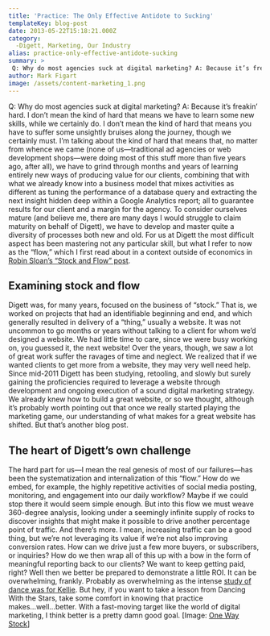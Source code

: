```yaml
---
title: 'Practice: The Only Effective Antidote to Sucking'
templateKey: blog-post
date: 2013-05-22T15:18:21.000Z
category: 
  -Digett, Marketing, Our Industry
alias: practice-only-effective-antidote-sucking
summary: > 
 Q: Why do most agencies suck at digital marketing? A: Because it’s freakin’ hard. I don’t mean the kind of hard that means we have to learn some new skills, while we certainly do. I don’t mean the kind of hard that means you have to suffer some unsightly bruises along the journey, though we certainly must.
author: Mark Figart
image: /assets/content-marketing_1.png
---
```


Q: Why do most agencies suck at digital marketing? A: Because it’s freakin’ hard. I don’t mean the kind of hard that means we have to learn some new skills, while we certainly do. I don’t mean the kind of hard that means you have to suffer some unsightly bruises along the journey, though we certainly must. I’m talking about the kind of hard that means that, no matter from whence we came (none of us—traditional ad agencies or web development shops—were doing most of this stuff more than five years ago, after all), we have to grind through months and years of learning entirely new ways of producing value for our clients, combining that with what we already know into a business model that mixes activities as different as tuning the performance of a database query and extracting the next insight hidden deep within a Google Analytics report; all to guarantee results for our client and a margin for the agency. To consider ourselves mature (and believe me, there are many days I would struggle to claim maturity on behalf of Digett), we have to develop and master quite a diversity of processes both new and old. For us at Digett the most difficult aspect has been mastering not any particular skill, but what I refer to now as the “flow,” which I first read about in a context outside of economics in [Robin Sloan’s “Stock and Flow” post](http://snarkmarket.com/2010/4890).

Examining stock and flow
------------------------

Digett was, for many years, focused on the business of “stock.” That is, we worked on projects that had an identifiable beginning and end, and which generally resulted in delivery of a “thing,” usually a website. It was not uncommon to go months or years without talking to a client for whom we’d designed a website. We had little time to care, since we were busy working on, you guessed it, the next website! Over the years, though, we saw a lot of great work suffer the ravages of time and neglect. We realized that if we wanted clients to get more from a website, they may very well need help. Since mid-2011 Digett has been studying, retooling, and slowly but surely gaining the proficiencies required to leverage a website through development and ongoing execution of a sound digital marketing strategy. We already knew how to build a great website, or so we thought, although it’s probably worth pointing out that once we really started playing the marketing game, our understanding of what makes for a great website has shifted. But that’s another blog post.

The heart of Digett’s own challenge
-----------------------------------

The hard part for us—I mean the real genesis of most of our failures—has been the systematization and internalization of this “flow.” How do we embed, for example, the highly repetitive activities of social media posting, monitoring, and engagement into our daily workflow? Maybe if we could stop there it would seem simple enough. But into this flow we must weave 360-degree analysis, looking under a seemingly infinite supply of rocks to discover insights that might make it possible to drive another percentage point of traffic. And there’s more. I mean, increasing traffic can be a good thing, but we’re not leveraging its value if we’re not also improving conversion rates. How can we drive just a few more buyers, or subscribers, or inquiries? How do we then wrap all of this up with a bow in the form of meaningful reporting back to our clients? We want to keep getting paid, right? Well then we better be prepared to demonstrate a little ROI. It can be overwhelming, frankly. Probably as overwhelming as the intense [study of dance was for Kellie](http://www.foxnews.com/entertainment/2013/05/22/dancing-with-stars-crowns-new-champion/). But hey, if you want to take a lesson from Dancing With the Stars, take some comfort in knowing that practice makes...well...better. With a fast-moving target like the world of digital marketing, I think better is a pretty damn good goal. \[Image: [One Way Stock](http://www.shutterstock.com/cat.mhtml?gallery_id=886157)\]